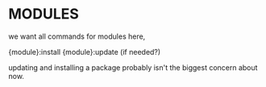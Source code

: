 # MODULES


we want all commands for modules here,

{module}:install
{module}:update (if needed?)

updating and installing a package probably isn't the biggest concern about now.